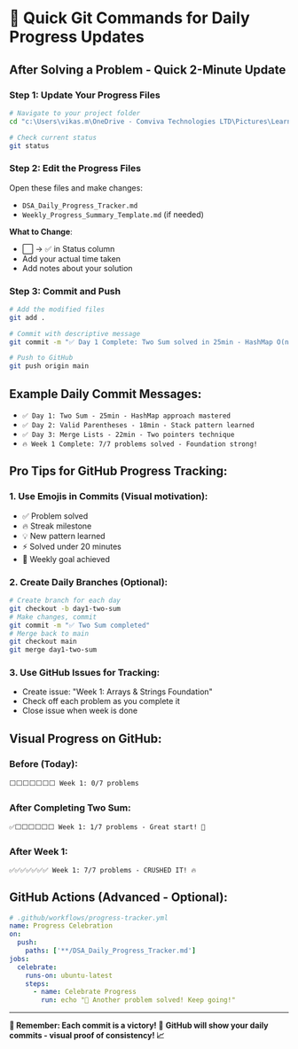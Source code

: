 # 🎯 Quick Git Commands for Daily Progress Updates

## **After Solving a Problem - Quick 2-Minute Update**

### **Step 1: Update Your Progress Files**
```bash
# Navigate to your project folder
cd "c:\Users\vikas.m\OneDrive - Comviva Technologies LTD\Pictures\Learning\InterviewQuestions"

# Check current status
git status
```

### **Step 2: Edit the Progress Files**
Open these files and make changes:
- `DSA_Daily_Progress_Tracker.md`
- `Weekly_Progress_Summary_Template.md` (if needed)

**What to Change**:
- ⬜ → ✅ in Status column
- Add your actual time taken
- Add notes about your solution

### **Step 3: Commit and Push**
```bash
# Add the modified files
git add .

# Commit with descriptive message
git commit -m "✅ Day 1 Complete: Two Sum solved in 25min - HashMap O(n) approach"

# Push to GitHub
git push origin main
```

## **Example Daily Commit Messages**:
- `✅ Day 1: Two Sum - 25min - HashMap approach mastered`
- `✅ Day 2: Valid Parentheses - 18min - Stack pattern learned`
- `✅ Day 3: Merge Lists - 22min - Two pointers technique`
- `🔥 Week 1 Complete: 7/7 problems solved - Foundation strong!`

## **Pro Tips for GitHub Progress Tracking**:

### **1. Use Emojis in Commits** (Visual motivation):
- ✅ Problem solved
- 🔥 Streak milestone
- 💡 New pattern learned
- ⚡ Solved under 20 minutes
- 🎯 Weekly goal achieved

### **2. Create Daily Branches** (Optional):
```bash
# Create branch for each day
git checkout -b day1-two-sum
# Make changes, commit
git commit -m "✅ Two Sum completed"
# Merge back to main
git checkout main
git merge day1-two-sum
```

### **3. Use GitHub Issues for Tracking**:
- Create issue: "Week 1: Arrays & Strings Foundation"
- Check off each problem as you complete it
- Close issue when week is done

## **Visual Progress on GitHub**:

### **Before (Today):**
```
⬜⬜⬜⬜⬜⬜⬜ Week 1: 0/7 problems
```

### **After Completing Two Sum:**
```
✅⬜⬜⬜⬜⬜⬜ Week 1: 1/7 problems - Great start! 🎯
```

### **After Week 1:**
```
✅✅✅✅✅✅✅ Week 1: 7/7 problems - CRUSHED IT! 🔥
```

## **GitHub Actions (Advanced - Optional)**:
```yaml
# .github/workflows/progress-tracker.yml
name: Progress Celebration
on:
  push:
    paths: ['**/DSA_Daily_Progress_Tracker.md']
jobs:
  celebrate:
    runs-on: ubuntu-latest
    steps:
      - name: Celebrate Progress
        run: echo "🎉 Another problem solved! Keep going!"
```

---

**🎯 Remember: Each commit is a victory! 🎯**
**GitHub will show your daily commits - visual proof of consistency! 📈**
